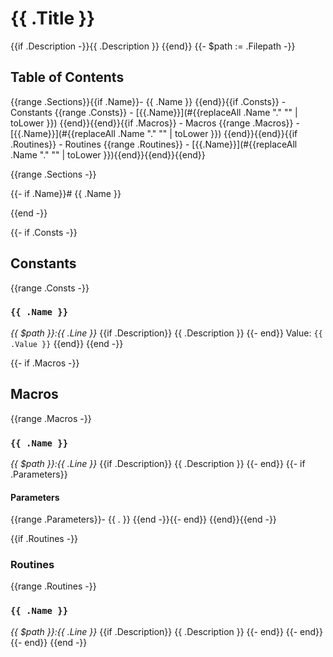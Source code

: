 # {{ .Title }}

{{if .Description -}}{{ .Description }}
{{end}}
{{- $path := .Filepath -}}

## Table of Contents

{{range .Sections}}{{if .Name}}- {{ .Name }}
{{end}}{{if .Consts}}  - Constants
{{range .Consts}}    - [{{.Name}}](#{{replaceAll .Name "." "" | toLower }})
{{end}}{{end}}{{if .Macros}}  - Macros
{{range .Macros}}    - [{{.Name}}](#{{replaceAll .Name "." "" | toLower }})
{{end}}{{end}}{{if .Routines}}  - Routines
{{range .Routines}}    - [{{.Name}}](#{{replaceAll .Name "." "" | toLower }}){{end}}{{end}}{{end}}

{{range .Sections -}}

{{- if .Name}}# {{ .Name }}

{{end -}}

{{- if .Consts -}}
## Constants

{{range .Consts -}}
### `{{ .Name }}`

_{{ $path }}:{{ .Line }}_
{{if .Description}}
{{ .Description }}
{{- end}}
Value: `{{ .Value }}`
{{end}}
{{end -}}

{{- if .Macros -}}
## Macros

{{range .Macros -}}
### `{{ .Name }}`

_{{ $path }}:{{ .Line }}_
{{if .Description}}
{{ .Description }}
{{- end}}
{{- if .Parameters}}
#### Parameters
{{range .Parameters}}- {{ . }}
{{end -}}{{- end}}
{{end}}{{end -}}

{{if .Routines -}}
### Routines

{{range .Routines -}}
### `{{ .Name }}`

_{{ $path }}:{{ .Line }}_
{{if .Description}}
{{ .Description }}
{{- end}}
{{- end}}
{{- end}}
{{end -}}

